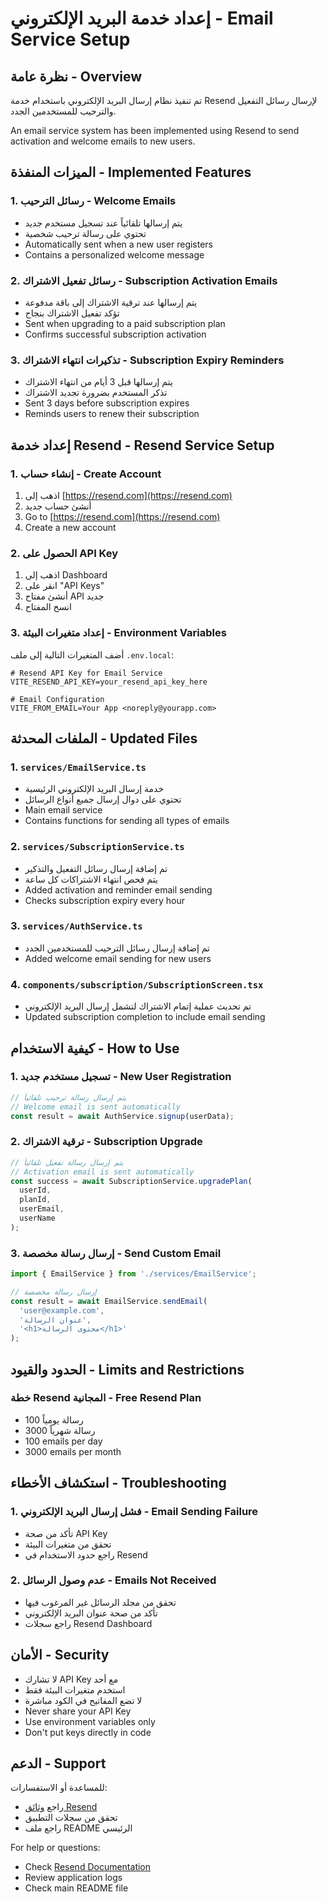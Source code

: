 # إعداد خدمة البريد الإلكتروني - Email Service Setup

## نظرة عامة - Overview

تم تنفيذ نظام إرسال البريد الإلكتروني باستخدام خدمة Resend لإرسال رسائل التفعيل والترحيب للمستخدمين الجدد.

An email service system has been implemented using Resend to send activation and welcome emails to new users.

## الميزات المنفذة - Implemented Features

### 1. رسائل الترحيب - Welcome Emails
- يتم إرسالها تلقائياً عند تسجيل مستخدم جديد
- تحتوي على رسالة ترحيب شخصية
- Automatically sent when a new user registers
- Contains a personalized welcome message

### 2. رسائل تفعيل الاشتراك - Subscription Activation Emails
- يتم إرسالها عند ترقية الاشتراك إلى باقة مدفوعة
- تؤكد تفعيل الاشتراك بنجاح
- Sent when upgrading to a paid subscription plan
- Confirms successful subscription activation

### 3. تذكيرات انتهاء الاشتراك - Subscription Expiry Reminders
- يتم إرسالها قبل 3 أيام من انتهاء الاشتراك
- تذكر المستخدم بضرورة تجديد الاشتراك
- Sent 3 days before subscription expires
- Reminds users to renew their subscription

## إعداد خدمة Resend - Resend Service Setup

### 1. إنشاء حساب - Create Account
1. اذهب إلى [https://resend.com](https://resend.com)
2. أنشئ حساب جديد
3. Go to [https://resend.com](https://resend.com)
4. Create a new account

### 2. الحصول على API Key
1. اذهب إلى Dashboard
2. انقر على "API Keys"
3. أنشئ مفتاح API جديد
4. انسخ المفتاح

### 3. إعداد متغيرات البيئة - Environment Variables

أضف المتغيرات التالية إلى ملف `.env.local`:

```env
# Resend API Key for Email Service
VITE_RESEND_API_KEY=your_resend_api_key_here

# Email Configuration
VITE_FROM_EMAIL=Your App <noreply@yourapp.com>
```

## الملفات المحدثة - Updated Files

### 1. `services/EmailService.ts`
- خدمة إرسال البريد الإلكتروني الرئيسية
- تحتوي على دوال إرسال جميع أنواع الرسائل
- Main email service
- Contains functions for sending all types of emails

### 2. `services/SubscriptionService.ts`
- تم إضافة إرسال رسائل التفعيل والتذكير
- يتم فحص انتهاء الاشتراكات كل ساعة
- Added activation and reminder email sending
- Checks subscription expiry every hour

### 3. `services/AuthService.ts`
- تم إضافة إرسال رسائل الترحيب للمستخدمين الجدد
- Added welcome email sending for new users

### 4. `components/subscription/SubscriptionScreen.tsx`
- تم تحديث عملية إتمام الاشتراك لتشمل إرسال البريد الإلكتروني
- Updated subscription completion to include email sending

## كيفية الاستخدام - How to Use

### 1. تسجيل مستخدم جديد - New User Registration
```typescript
// يتم إرسال رسالة ترحيب تلقائياً
// Welcome email is sent automatically
const result = await AuthService.signup(userData);
```

### 2. ترقية الاشتراك - Subscription Upgrade
```typescript
// يتم إرسال رسالة تفعيل تلقائياً
// Activation email is sent automatically
const success = await SubscriptionService.upgradePlan(
  userId, 
  planId, 
  userEmail, 
  userName
);
```

### 3. إرسال رسالة مخصصة - Send Custom Email
```typescript
import { EmailService } from './services/EmailService';

// إرسال رسالة مخصصة
const result = await EmailService.sendEmail(
  'user@example.com',
  'عنوان الرسالة',
  '<h1>محتوى الرسالة</h1>'
);
```

## الحدود والقيود - Limits and Restrictions

### خطة Resend المجانية - Free Resend Plan
- 100 رسالة يومياً
- 3000 رسالة شهرياً
- 100 emails per day
- 3000 emails per month

## استكشاف الأخطاء - Troubleshooting

### 1. فشل إرسال البريد الإلكتروني - Email Sending Failure
- تأكد من صحة API Key
- تحقق من متغيرات البيئة
- راجع حدود الاستخدام في Resend

### 2. عدم وصول الرسائل - Emails Not Received
- تحقق من مجلد الرسائل غير المرغوب فيها
- تأكد من صحة عنوان البريد الإلكتروني
- راجع سجلات Resend Dashboard

## الأمان - Security

- لا تشارك API Key مع أحد
- استخدم متغيرات البيئة فقط
- لا تضع المفاتيح في الكود مباشرة
- Never share your API Key
- Use environment variables only
- Don't put keys directly in code

## الدعم - Support

للمساعدة أو الاستفسارات:
- راجع [وثائق Resend](https://resend.com/docs)
- تحقق من سجلات التطبيق
- راجع ملف README الرئيسي

For help or questions:
- Check [Resend Documentation](https://resend.com/docs)
- Review application logs
- Check main README file